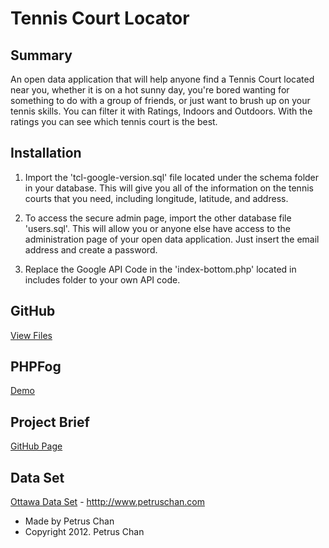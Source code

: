 # Tennis Court Locator

## Summary
An open data application that will help anyone find a Tennis Court located near you, whether it is on a hot sunny day, you're bored wanting for something to do with a group of friends, or just want to brush up on your tennis skills. You can filter it with Ratings, Indoors and Outdoors. With the ratings you can see which tennis court is the best.

## Installation
1. Import the 'tcl-google-version.sql' file located under the schema folder in your database. This will give you all of the information on the tennis courts that you need, including longitude, latitude, and address.

2. To access the secure admin page, import the other database file 'users.sql'. This will allow you or anyone else have access to the administration page of your open data application. Just insert the email address and create a password.

3. Replace the Google API Code in the 'index-bottom.php' located in includes folder to your own API code.

## GitHub
[View Files](https://github.com/unknownforce/open-data-app)

## PHPFog
[Demo](http://chan0260.phpfogapp.com/)

## Project Brief
[GitHub Page](http://unknownforce.github.com/open-data-app/)

## Data Set
[Ottawa Data Set](http://ottawa.ca/online_services/opendata/info/index_en.html#t)
	- <htttp://www.petruschan.com>

- Made by Petrus Chan
- Copyright 2012. Petrus Chan